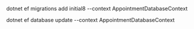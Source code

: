 


dotnet ef migrations add initial8 --context AppointmentDatabaseContext

dotnet ef database update --context AppointmentDatabaseContext